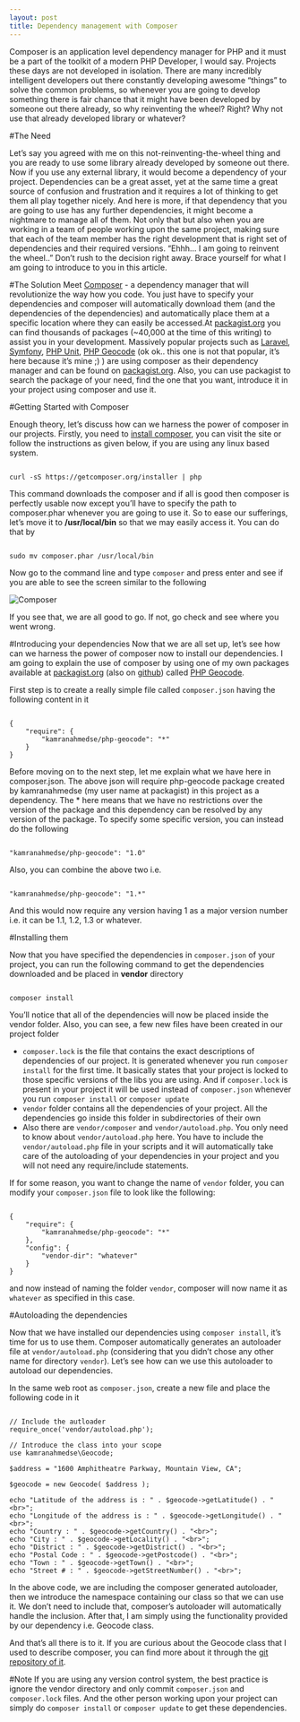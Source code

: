 ```yaml
---
layout: post
title: Dependency management with Composer
---
```


Composer is an application level dependency manager for PHP and it must be a part of the toolkit of a modern PHP Developer, I would say. Projects these days are not developed in isolation. There are many incredibly intelligent developers out there constantly developing awesome “things” to solve the common problems, so whenever you are going to develop something there is fair chance that it might have been developed by someone out there already, so why reinventing the wheel? Right? Why not use that already developed library or whatever?

#The Need

Let’s say you agreed with me on this not-reinventing-the-wheel thing and you are ready to use some library already developed by someone out there. Now if you use any external library, it would become a dependency of your project. Dependencies can be a great asset, yet at the same time a great source of confusion and frustration and it requires a lot of thinking to get them all play together nicely. And here is more, if that dependency that you are going to use has any further dependencies, it might become a nightmare to manage all of them. Not only that but also when you are working in a team of people working upon the same project, making sure that each of the team member has the right development that is right set of dependencies and their required versions. “Ehhh… I am going to reinvent the wheel..” Don’t rush to the decision right away. Brace yourself for what I am going to introduce to you in this article.

#The Solution
Meet [Composer](http://getcomposer.org/) - a dependency manager that will revolutionize the way how you code. You just have to specify your dependencies and composer will automatically download them (and the dependencies of the dependencies) and automatically place them at a specific location where they can easily be accessed.At [packagist.org](http://packagist.org) you can find thousands of packages (~40,000 at the time of this writing) to assist you in your development. Massively popular projects such as [Laravel](https://packagist.org/packages/laravel/laravel), [Symfony](https://packagist.org/packages/symfony/symfony), [PHP Unit](https://packagist.org/packages/phpunit/phpunit), [PHP Geocode](https://packagist.org/packages/kamranahmedse/php-geocode) (ok ok.. this one is not that popular, it’s here because it’s mine ;) ) are using composer as their dependency manager and can be found on [packagist.org](http://packagist.org). Also, you can use packagist to search the package of your need, find the one that you want, introduce it in your project using composer and use it.

#Getting Started with Composer

Enough theory, let’s discuss how can we harness the power of composer in our projects. Firstly, you need to [install composer](https://getcomposer.org/download/), you can visit the site or follow the instructions as given below, if you are using any linux based system.

<pre><code class="bash">
curl -sS https://getcomposer.org/installer | php
</code></pre>

This command downloads the composer and if all is good then composer is perfectly usable now except you’ll have to specify the path to composer.phar whenever you are going to use it. So to ease our sufferings, let’s move it to **/usr/local/bin** so that we may easily access it. You can do that by

<pre><code class="bash">
sudo mv composer.phar /usr/local/bin
</code></pre>

Now go to the command line and type `composer` and press enter and see if you are able to see the screen similar to the following

![Composer](http://i.imgur.com/rKBQpDS.png)

If you see that, we are all good to go. If not, go check and see where you went wrong.

#Introducing your dependencies
Now that we are all set up, let’s see how can we harness the power of composer now to install our dependencies. I am going to explain the use of composer by using one of my own packages available at [packagist.org](http://packagist.org/) (also on [github](https://github.com/kamranahmedse/php-geocode)) called [PHP Geocode](https://packagist.org/packages/kamranahmedse/php-geocode).

First step is to create a really simple file called `composer.json` having the following content in it

<pre><code class="json">
{
    "require": {
        "kamranahmedse/php-geocode": "*"
    }
}
</code></pre>

Before moving on to the next step, let me explain what we have here in composer.json. The above json will require php-geocode package created by kamranahmedse (my user name at packagist) in this project as a dependency. The * here means that we have no restrictions over the version of the package and this dependency can be resolved by any version of the package. To specify some specific version, you can instead do the following

<pre><code class="json">
"kamranahmedse/php-geocode": "1.0"
</code></pre>

Also, you can combine the above two i.e.

<pre><code class="json">
"kamranahmedse/php-geocode": "1.*"
</code></pre>

And this would now require any version having 1 as a major version number i.e. it can be 1.1, 1.2, 1.3 or whatever.

#Installing them

Now that you have specified the dependencies in `composer.json` of your project, you can run the following command to get the dependencies downloaded and be placed in **vendor** directory

<pre><code class="bash">
composer install
</code></pre>

You’ll notice that all of the dependencies will now be placed inside the vendor folder. Also, you can see, a few new files have been created in our project folder

* `composer.lock` is the file that contains the exact descriptions of dependencies of our project. It is generated whenever you run `composer install` for the first time. It basically states that your project is locked to those specific versions of the libs you are using. And if `composer.lock` is present in your project it will be used instead of `composer.json` whenever you run `composer install` or `composer update`
* `vendor` folder contains all the dependencies of your project. All the dependencies go inside this folder in subdirectories of their own
* Also there are `vendor/composer` and `vendor/autoload.php`. You only need to know about `vendor/autoload.php` here. You have to include the `vendor/autoload.php` file in your scripts and it will automatically take care of the autoloading of your dependencies in your project and you will not need any require/include statements.

If for some reason, you want to change the name of `vendor` folder, you can modify your `composer.json` file to look like the following:

<pre><code class="json">
{
    "require": {
        "kamranahmedse/php-geocode": "*"
    },
    "config": {
        "vendor-dir": "whatever"
    }
}
</code></pre>

and now instead of naming the folder `vendor`, composer will now name it as `whatever` as specified in this case.

#Autoloading the dependencies

Now that we have installed our dependencies using `composer install`, it’s time for us to use them. Composer automatically generates an autoloader file at `vendor/autoload.php` (considering that you didn’t chose any other name for directory `vendor`). Let’s see how can we use this autoloader to autoload our dependencies.

In the same web root as `composer.json`, create a new file and place the following code in it

<pre><code class="php">
// Include the autloader
require_once('vendor/autoload.php');
 
// Introduce the class into your scope
use kamranahmedse\Geocode;
 
$address = "1600 Amphitheatre Parkway, Mountain View, CA";
 
$geocode = new Geocode( $address );
 
echo "Latitude of the address is : " . $geocode->getLatitude() . "&lt;br&gt;";
echo "Longitude of the address is : " . $geocode->getLongitude() . "&lt;br&gt;";
echo "Country : " . $geocode->getCountry() . "&lt;br&gt;";
echo "City : " . $geocode->getLocality() . "&lt;br&gt;";
echo "District : " . $geocode->getDistrict() . "&lt;br&gt;";
echo "Postal Code : " . $geocode->getPostcode() . "&lt;br&gt;";
echo "Town : " . $geocode->getTown() . "&lt;br&gt;";
echo "Street # : " . $geocode->getStreetNumber() . "&lt;br&gt;";
</code></pre>

In the above code, we are including the composer generated autoloader, then we introduce the namespace containing our class so that we can use it. We don’t need to include that, composer’s autoloader will automatically handle the inclusion. After that, I am simply using the functionality provided by our dependency i.e. Geocode class.

And that’s all there is to it. If you are curious about the Geocode class that I used to describe composer, you can find more about it through the [git repository of it](https://github.com/kamranahmedse/php-geocode).

#Note
If you are using any version control system, the best practice is ignore the vendor directory and only commit `composer.json` and `composer.lock` files. And the other person working upon your project can simply do `composer install` or `composer update` to get these dependencies.